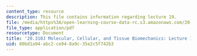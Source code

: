 ```yaml
---
content_type: resource
description: This file contains information regarding lecture 19.
file: /media/https%3A/open-learning-course-data-rc.s3.amazonaws.com/20-310j-molecular-cellular-and-tissue-biomechanics-spring-2015/80bd1a94abc2ce948a9c35e2c5f742b3_MIT20_310JS15_Lecture19.pdf
file_type: application/pdf
resourcetype: Document
title: '20.310J Molecular, Cellular, and Tissue Biomechanics: Lecture 19'
uid: 80bd1a94-abc2-ce94-8a9c-35e2c5f742b3
---
```

